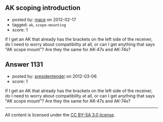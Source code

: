 ## AK scoping introduction

- posted by: [mace](https://stackexchange.com/users/-1/163-mace) on 2012-02-17
- tagged: `ak`, `scope-mounting`
- score: 1

If I get an AK that already has the brackets on the left side of the receiver, do I need to worry about compatibility at all, or can I get anything that says "AK scope mount"? Are they the same for AK-47s and AK-74s?


## Answer 1131

- posted by: [presidentender](https://stackexchange.com/users/-1/466-presidentender) on 2012-03-06
- score: 1

If I get an AK that already has the brackets on the left side of the receiver, do I need to worry about compatibility at all, or can I get anything that says "AK scope mount"? Are they the same for AK-47s and AK-74s?



---

All content is licensed under the [CC BY-SA 3.0 license](https://creativecommons.org/licenses/by-sa/3.0/).

